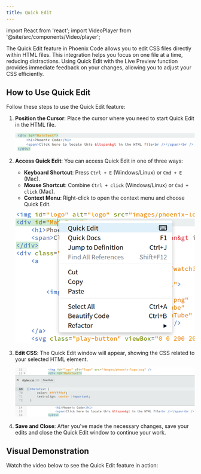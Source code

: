 ```yaml
---
title: Quick Edit
---
```


import React from 'react';
import VideoPlayer from '@site/src/components/Video/player';

The Quick Edit feature in Phoenix Code allows you to edit CSS files directly within HTML files. This integration helps you focus on one file at a time, reducing distractions. Using Quick Edit with the Live Preview function provides immediate feedback on your changes, allowing you to adjust your CSS efficiently.

## How to Use Quick Edit

Follow these steps to use the Quick Edit feature:

1. **Position the Cursor**:
   Place the cursor where you need to start Quick Edit in the HTML file.
   
   ![Position the cursor for Quick Edit](images/QuickEdit/quickedit.png "Position the cursor at the desired HTML element")

2. **Access Quick Edit**:
   You can access Quick Edit in one of three ways:
   - **Keyboard Shortcut**: Press `Ctrl + E` (Windows/Linux) or `Cmd + E` (Mac).
   - **Mouse Shortcut**: Combine `Ctrl + click` (Windows/Linux) or `Cmd + click` (Mac).
   - **Context Menu**: Right-click to open the context menu and choose Quick Edit.

   ![Access Quick Edit from the context menu or using a shortcut](images/QuickEdit/quickeditcontext.png "Choose any method to open the Quick Edit menu")

3. **Edit CSS**:
   The Quick Edit window will appear, showing the CSS related to your selected HTML element.

   ![The Quick Edit window](images/QuickEdit/quickeditPanel.png "Make CSS adjustments directly related to the selected element")

4. **Save and Close**:
   After you've made the necessary changes, save your edits and close the Quick Edit window to continue your work.

## Visual Demonstration

Watch the video below to see the Quick Edit feature in action:

<VideoPlayer 
  src="https://docs-images.phcode.dev/videos/quick-edit/quick_edit.mp4"
  winLinuxTitle="Quick Edit Access: Ctrl+click / Ctrl+E"
  macTitle="Quick Edit Access: Cmd+click / Cmd+E"
/>

